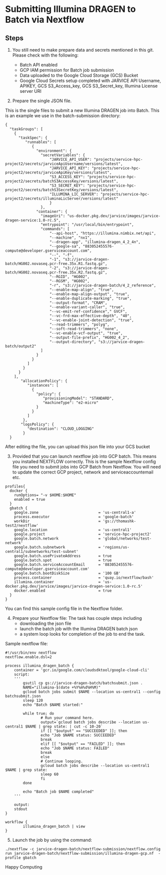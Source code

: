 # Submitting Illumina DRAGEN to Batch via Nextflow

## Steps

1. You still need to make prepare data and secrets mentioned in this git. Please check with the following:
	
	- Batch API enabled
	- GCP IAM permission for Batch job submission
	- Data uploaded to the Google Cloud Storage (GCS) Bucket
	- Google Cloud Secrets setup completed with JARVICE API Username, APIKEY, GCS S3_Access_key, GCS S3_Secret_key, Illumina License server URI

2. Prepare the single JSON file. 

This is the single files to submit a new Illumina DRAGEN job into Batch.  This is an example we use in the batch-submission directory:
```
{
  "taskGroups": [
    {
      "taskSpec": {
         "runnables": [
			{
              "environment": {
            	"secretVariables": {
                	"JARVICE_API_USER": "projects/service-hpc-project2/secrets/jarviceApiUsername/versions/latest",
                    "JARVICE_API_KEY": "projects/service-hpc-project2/secrets/jarviceApiKey/versions/latest",
                    "S3_ACCESS_KEY": "projects/service-hpc-project2/secrets/batchS3AccessKey/versions/latest",
                    "S3_SECRET_KEY": "projects/service-hpc-project2/secrets/batchS3SecretKey/versions/latest",
                    "ILLUMINA_LIC_SERVER": "projects/service-hpc-project2/secrets/illuminaLicServer/versions/latest"
              		}
            	},          
           	  "container": {
        		"imageUri": "us-docker.pkg.dev/jarvice/images/jarvice-dragen-service:1.0-rc.5",
              	"entrypoint": "/usr/local/bin/entrypoint",
              	"commands": [
                	"--api-host", "https://illumina.nimbix.net/api",
                	"--machine", "nx1",
                	"--dragen-app", "illumina-dragen_4_2_4n",
					"--google-sa", "883052455576-compute@developer.gserviceaccount.com",
					"--", "-f",
					"-1", "s3://jarvice-dragen-batch/HG002.novaseq.pcr-free.35x.R1.fastq.gz",
					"-2", "s3://jarvice-dragen-batch/HG002.novaseq.pcr-free.35x.R2.fastq.gz",
					"--RGID", "HG002",
					"--RGSM", "HG002",
					"-r", "s3://jarvice-dragen-batch/4_2_reference",
					"--enable-map-align", "true",
					"--enable-map-align-output", "true",
					"--enable-duplicate-marking", "true",
					"--output-format", "CRAM",
					"--enable-variant-caller", "true",
					"--vc-emit-ref-confidence"," GVCF",
					"--vc-frd-max-effective-depth", "40",
					"--vc-enable-joint-detection", "true",
					"--read-trimmers", "polyg",
					"--soft-read-trimmers", "none",
					"--vc-enable-vcf-output", "true",
					"--output-file-prefix", "HG002_4_2",
					"--output-directory", "s3://jarvice-dragen-batch/output2"
				]
			  }
            }
          ]
        }
      }
    ],     
       "allocationPolicy": {
          "instances": [
            {
              "policy": {
                 "provisioningModel": "STANDARD",
                 "machineType": "e2-micro"
              }
            } 
          ]
        },
       "logsPolicy": {
          "destination": "CLOUD_LOGGING"
        }
  }
  ```
  
  After editing the file, you can upload this json file into your GCS bucket
  
3. Provided that you can launch nextflow job into GCP batch. This means you installed NEXTFLOW correctly. 
   This is the sample Nextflow config file you need to submit jobs into GCP Batch from Nextflow. You will need to update the correct GCP project, network and serviceaccountemail etc. 

```
profiles{
  docker {
    runOptions= "-v $HOME:$HOME"
    enabled = true
  }
  gbatch {
    google.zone                           = 'us-central1-a'
    process.executor                      = 'google-batch'
    workDir                               = 'gs://thomashk-test2/nextflow'
    google.location                       = 'us-central1'
    google.project                        = 'service-hpc-project2'
    google.batch.network                  = 'global/networks/test-network'
    google.batch.subnetwork               = 'regions/us-central1/subnetworks/test-subnet'
    google.batch.usePrivateAddress        = true
    google.batch.spot                     = true
    google.batch.serviceAccountEmail      = '883052455576-compute@developer.gserviceaccount.com'
    google.batch.bootDiskSize             = '100 GB'
    process.container                     = 'quay.io/nextflow/bash'
    illumina.container                    = 'us-docker.pkg.dev/jarvice/images/jarvice-dragen-service:1.0-rc.5'
    docker.enabled                        = true
  }
}
```
You can find this sample config file in the Nextflow folder.

4. Prepare your Nextflow file:
The task has couple steps including
	- downloading the json file
	- launch the batch job with the Illumina DRAGEN batch json
	- a system loop looks for completion of the job to end the task.

Sample nextflow file: 
	
```
#!/usr/bin/env nextflow
nextflow.enable.dsl=2

process illumina_dragen_batch {
    container = 'gcr.io/google.com/cloudsdktool/google-cloud-cli'
    script:
    '''
        gsutil cp gs://jarvice-dragen-batch/batchsubmit.json .
        NAME="illumina-$(date +%Y%m%d%H%M)"
        gcloud batch jobs submit $NAME --location us-central1 --config batchsubmit.json
        sleep 120
        echo "Batch $NAME started:"

        while true; do
                # Run your command here.
                output=`gcloud batch jobs describe --location us-central1 $NAME | grep state: | cut -c 10-20`
                if [[ "$output" == "SUCCEEDED" ]]; then
                echo "Job $NAME status: SUCCEEDED"
                break
                elif [[ "$output" == "FAILED" ]]; then
                echo "Job $NAME status: FAILED"
                break
                else
                # Continue looping.
                gcloud batch jobs describe --location us-central1 $NAME | grep state:
                sleep 60
                fi
        done

        echo "Batch job $NAME completed"
    '''

    output:
    stdout
}

workflow {
        illumina_dragen_batch | view
}
```

5. Launch the job by using the command:

`./nextflow -c jarvice-dragen-batch/nextflow-submission/nextflow.config run jarvice-dragen-batch/nextflow-submission/illumina-dragen-gcp.nf  -profile gbatch`

Happy Computing
